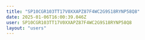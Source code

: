 ```yaml
---
title: "SP10CGR103TT17V0XXAPZ87F4WC2G9S18RYNP58Q8"
date: 2025-01-06T16:00:39.046Z
user: SP10CGR103TT17V0XXAPZ87F4WC2G9S18RYNP58Q8
layout: "users"
---
```

    